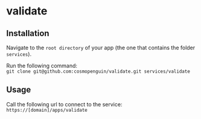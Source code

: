 # validate

## Installation

Navigate to the `root directory` of your app (the one that contains the folder `services`).

Run the following command:  
`git clone git@github.com:cosmopenguin/validate.git services/validate`

## Usage

Call the following url to connect to the service:  
`https://[domain]/apps/validate`
